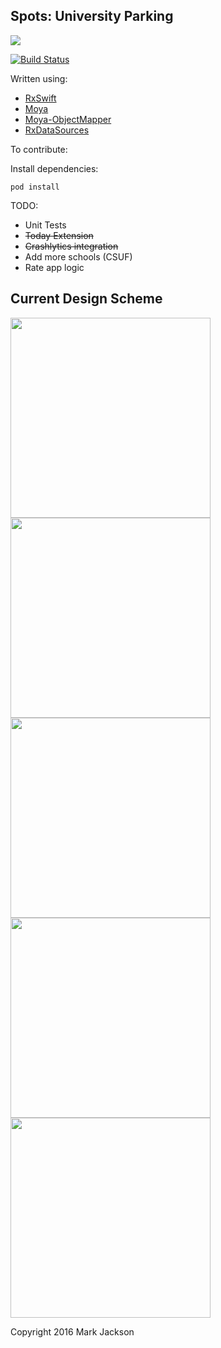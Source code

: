 Spots: University Parking
----
[<img src="https://devimages.apple.com.edgekey.net/app-store/marketing/guidelines/images/badge-download-on-the-app-store.svg"/>](https://geo.itunes.apple.com/us/app/spots-university-parking/id1043748792?mt=8)

[![Build Status](https://travis-ci.org/jacks205/Spots-iOS.svg?branch=master)](https://travis-ci.org/jacks205/Spots-iOS)

Written using:
- [RxSwift](https://github.com/ReactiveX/RxSwift/)
- [Moya](https://github.com/Moya/Moya)
- [Moya-ObjectMapper](https://github.com/ivanbruel/Moya-ObjectMapper)
- [RxDataSources](https://github.com/RxSwiftCommunity/RxDataSources)

To contribute:

Install dependencies:
```
pod install
```

TODO:
- Unit Tests
- ~~Today Extension~~
- ~~Crashlytics integration~~
- Add more schools (CSUF)
- Rate app logic

## Current Design Scheme

<img src="http://i.imgur.com/uiTjY2A.png" width="320"/>

<img src="http://i.imgur.com/MiHDVZx.png" width="320"/>

<img src="http://i.imgur.com/9TQHrRq.png" width="320"/>

<img src="http://i.imgur.com/IggA3R1.png" width="320"/>

<img src="http://i.imgur.com/xpnCRg0.png" width="320"/>


Copyright 2016 Mark Jackson
